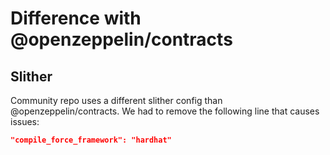 # Difference with @openzeppelin/contracts

## Slither

Community repo uses a different slither config than @openzeppelin/contracts. 
We had to remove the following line that causes issues:

```json
"compile_force_framework": "hardhat"
```

